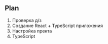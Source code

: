 ## Plan

1. Проверка д/з
2. Создание React + TypeScript приложения
3. Настройка пректа
4. TypeScript
